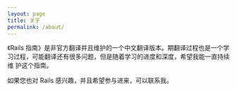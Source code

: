 ```yaml
---
layout: page
title: 关于
permalink: /about/
---
```


《Rails 指南》是非官方翻译并且维护的一个中文翻译版本。期翻译过程也是一个学
习过程，可能翻译还有很多问题，但是随着学习的进度和深度，希望我能一直持续维
护这个指南。

如果您也对 Rails 感兴趣，并且希望参与进来，可以联系我。
